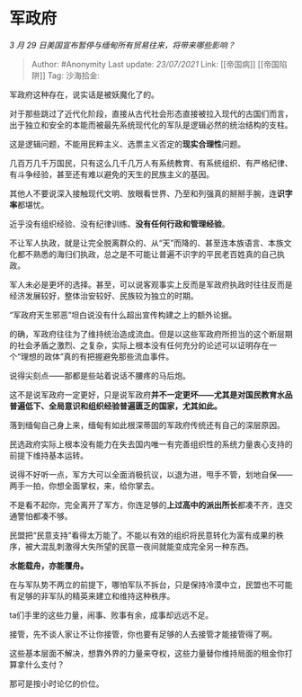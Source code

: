 # 军政府
*3 月 29 日美国宣布暂停与缅甸所有贸易往来，将带来哪些影响？*

> Author: #Anonymity
> Last update: *23/07/2021*
> Link: [[帝国病]] [[帝国陷阱]]
> Tag:
> 沙海拾金:

军政府这种存在，说实话是被妖魔化了的。

对于那些跳过了近代化阶段，直接从古代社会形态直接被拉入现代的古国们而言，出于独立和安全的本能而被最先系统现代化的军队是逻辑必然的统治结构的支柱。

这是逻辑问题，不能用民粹主义、选票主义否定的**现实合理性**问题。

几百万几千万国民，只有这么几千几万人有系统教育、有系统组织、有严格纪律、有斗争经验，甚至还有难以避免的天生的民族主义的基因。

其他人不要说深入接触现代文明、放眼看世界、乃至和列强真的掰掰手腕，连**识字率**都堪忧。

近乎没有组织经验、没有纪律训练、**没有任何行政和管理经验**。

不让军人执政，就是让完全脱离群众的、从“天”而降的、甚至连本族语言、本族文化都不熟悉的海归们执政，总之是不可能让普遍不识字的平民老百姓真的自己执政。

军人未必是更坏的选择。甚至，可以说客观事实上反而是军政府执政时往往反而是经济发展较好，整体治安较好、民族较为独立的时期。

“军政府天生邪恶”坦白说没有什么超出宣传构建之上的额外论据。

的确，军政府往往为了维持统治造成流血。但是以这些军政府所担当的这个断层期的社会矛盾之激烈、之复杂，实际上根本没有任何充分的论述可以证明存在一个“理想的政体”真的有把握避免那些流血事件。

说得尖刻点——那都是些站着说话不腰疼的马后炮。

这不是说军政府一定更好，只是说军政府**并不一定更坏——尤其是对国民教育水品普遍低下、全局意识和组织经验普遍匮乏的国家，尤其如此。**

落到缅甸自己身上来，缅甸有如此根深蒂固的军政府传统还有自己的深层原因。

民选政府实际上根本没有能力在失去国内唯一有完善组织性的系统力量衷心支持的前提下维持基本运转。

说得不好听一点，军方大可以全面消极抗议，以退为进，甩手不管，划地自保——两手一拍，你想全面掌权，来，给你掌去。

不是看不起你，完全离开了军方，你连足够的**上过高中的派出所长**都凑不齐，连交通警怕都凑不够。

民盟把“民意支持”看得太万能了。不能以有效的组织将民意转化为富有成果的秩序，被大混乱刺激得大失所望的民意一夜间就能变成完全另一种东西。

**水能载舟，亦能覆舟。**

在与军队势不两立的前提下，哪怕军队不拆台，只是保持冷漠中立，民盟也不可能有足够的非军队的精英来建立和维持这种秩序。

ta们手里的这些力量，闹事、败事有余，成事却远远不足。

接管，先不谈人家让不让你接管，你也要有足够的人去接管才能接管得了啊。

这些基本层面不解决，想靠外界的力量来夺权，这些力量替你维持局面的租金你打算拿什么支付？

那可是按小时论亿的价位。
